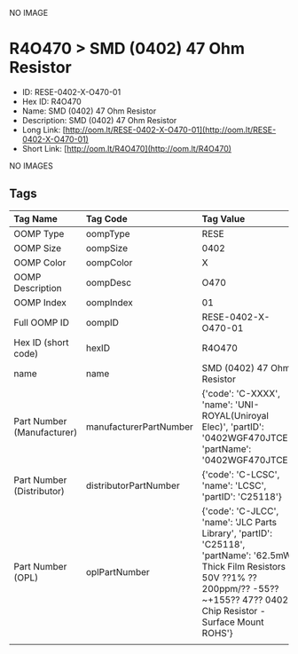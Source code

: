 


  
NO IMAGE  
# R4O470 > SMD (0402) 47 Ohm Resistor

- ID: RESE-0402-X-O470-01
- Hex ID: R4O470
- Name: SMD (0402) 47 Ohm Resistor
- Description: SMD (0402) 47 Ohm Resistor
- Long Link: [http://oom.lt/RESE-0402-X-O470-01](http://oom.lt/RESE-0402-X-O470-01)
- Short Link: [http://oom.lt/R4O470](http://oom.lt/R4O470)
  
NO IMAGES  
## Tags
  

|Tag Name|Tag Code|Tag Value|
| :--- | :--- | :--- |
|OOMP Type|oompType|RESE|
|OOMP Size|oompSize|0402|
|OOMP Color|oompColor|X|
|OOMP Description|oompDesc|O470|
|OOMP Index|oompIndex|01|
|Full OOMP ID|oompID|RESE-0402-X-O470-01|
|Hex ID (short code)|hexID|R4O470|
|name|name|SMD (0402) 47 Ohm Resistor|
|Part Number (Manufacturer)|manufacturerPartNumber|{'code': 'C-XXXX', 'name': 'UNI-ROYAL(Uniroyal Elec)', 'partID': '0402WGF470JTCE', 'partName': '0402WGF470JTCE'}|
|Part Number (Distributor)|distributorPartNumber|{'code': 'C-LCSC', 'name': 'LCSC', 'partID': 'C25118'}|
|Part Number (OPL)|oplPartNumber|{'code': 'C-JLCC', 'name': 'JLC Parts Library', 'partID': 'C25118', 'partName': '62.5mW Thick Film Resistors 50V ??1% ??200ppm/?? -55??~+155?? 47?? 0402  Chip Resistor - Surface Mount ROHS'}|
||||
